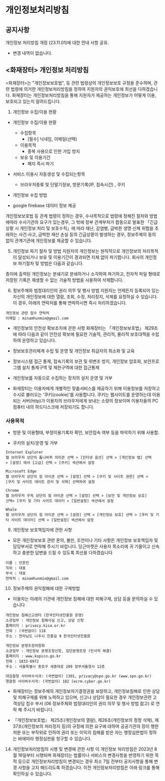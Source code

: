 # 개인정보처리방침

## 공지사항

개인정보 처리방침 개정 (23.11.01)에 대한 안내 사항 공유.

- 변경 내역이 없습니다.

## <화재장터> 개인정보 처리방침

<화재장터>는 "개인정보보호법", 등 관련 법령상의 개인정보보호 규정을 준수하며, 관련 법령에 의거한 개인정보처리방침을 정하여 지원자의 권익보호에 최선을 다하겠습니다. 화재장터는 개인정보처리방침을 통해 지원자가 제공하는 개인정보가 어떻게 이용, 보호되고 있는지 알려드립니다.

1.  개인정보 수집/이용 현황

- 개인정보 수집/이용 현황

  - 수집항목
    - [필수] 닉네임, 이메일(선택)
  - 이용목적
    - 중복 사용으로 인한 가입 방지
  - 보유 및 이용기간
    - 해지 즉시 파기

- 서비스 이용시 자동생성 및 수집되는항목

  - 브라우저종류 및 단말기정보, 방문기록(IP, 접속시간) , 쿠키

- 개인정보 수집 방법
- google firebase 데이터 정보 제공

개인정보보호법 등 관계 법령이 정하는 경우, 수사목적으로 법령에 정해진 절차와 방법에따라 수사기관의 요구가 있는경우, 그 밖에 정부 관계부처가 합동으로 발표한 「긴급상황 시 개인정보 처리 및 보호수칙」에 따라 재난, 감염병, 급박한 생명·신체 위험을 초래하는 사건·사고, 급박한 재산 손실 등의 긴급상황이 발생하는 경우, 정보주체의 동의 없이 관계기관에 개인정보를 제공할 수 있습니다.

5. 개인정보 파기 절차 및 방법
   지원자의 개인정보는 원칙적으로 개인정보의 처리목적이 달성되거나 보유 및 이용기간이 경과되면 지체 없이 파기합니다. 회사의 개인정보 파기절차 및 방법은 다음과 같습니다.

종이에 출력된 개인정보는 분쇄기로 분쇄하거나 소각하여 파기하고, 전자적 파일 형태로 저장된 기록은 재생할
수 없는 기술적 방법을 사용하여 삭제합니다.

6. 정보주체와 법정대리인의 권리 의무 및 행사 방법
   지원자는 언제든지 등록되어 있는 자신의 개인정보에 대한 열람, 조회, 수정, 처리정지, 삭제를 요청하실 수 있습니다. 이 경우, 아래의 연락처를 통해 연락하시면 즉시 처리하겠습니다.

```
개인정보 관련 접수 연락처
이메일 : minamhunmin@gmail.com
```

- 개인정보의 안전성 확보조치에 관한 사항
  화재장터는 「개인정보보호법」 제29조에 따라 다음과 같이 안전성 확보에 필요한 기술적, 관리적, 물리적 보호대책을 수립하여 운영하고 있습니다.

- 정보보호관리체계 수립 및 운영 및 개인정보 취급자의 최소화 및 교육

- 정보시스템 접근 통제, 접속기록의 보관 및 위변조 방지, 개인정보 암호화, 보안프로그램 설치 통제구역 및 제한구역에 대한 접근통제

- 개인정보를 자동으로 수집하는 장치의 설치 운영 및 거부
- 화재장터는 이용자에게 개별적인 맞춤서비스를 제공하기 위해 이용정보를 저장하고 수시로 불러오는 ‘쿠키(cookie)’를 사용합니다. 쿠키는 웹사이트를 운영하는데 이용되는 서버(http)가 이용자의 브라우저에게 보내는 소량의 정보이며 이용자들의 PC컴퓨터 내의 하드디스크에 저장되기도 합니다.

### 사용목적

- 방문 및 이용형태, 부정이용기록자 확인, 보안접속 여부 등을 파악하기 위해 사용합.

- 쿠키의 설치/운영 및 거부

```
Internet Explorer
웹 브라우저 상단의 톱니바퀴 아이콘 선택 > [인터넷 옵션] 선택 > [개인정보 탭] 선택
> [설정] 에서 [고급] 선택 > [쿠키] 섹션에서 설정
```

```
Microsoft Edge
웹 브라우저 상단의 점 아이콘 선택 > [설정] 선택 > [쿠키 및 사이트 권한] 선택 >
[쿠키 및 사이트 데이트 관리 및 삭제] 선택하여 설정
```

```
Chrome
웹 브라우저 우측 상단의 점 아이콘 선택 > [설정] 선택 > [보안 및 개인정보 보호]
선택> [쿠키 및 기타 사이트 데이터 > [일반설정] 섹션에서 설정
```

```
Whale
웹 브라우저 상단의 점 아이콘 선택 > [설정] 선택 > [개인정보 보호] 선택 > [쿠키 및 기타 사이트 데이터] 선택 > [일반설정] 섹션에서 설정
```

9.  개인정보 보호책임자에 관한 사항

- 모든 개인정보보호 관련 문의, 불만, 조언이나 기타 사항은 개인정보 보호책임자 및 담당부서로 연락해 주시기 바랍니다. 당근마켓은 사용자 목소리에 귀 기울이고 신속하고 충분한 답변을 드릴 수 있도록 최선을 다하겠습니다

```
이름 : 안훈민
직위 : 대표
부서 : 대표
연락처 : minamhunmin@gmail.com
```

10. 정보주체의 권익침해에 대한 구제방법

- 이용자는 아래의 기관에 개인정보 침해에 대한 피해구제, 상담 등을 문의하실 수 있습니다

```
개인정보 침해신고센터 (한국인터넷진흥원 운영)
소관업무 : 개인정보 침해사실 신고, 상담 신청
홈페이지 : privacy.kisa.or.kr
전화 : (국번없이) 118
주소 : 전라남도 나주시 진흥길 9 한국인터넷진흥원
```

```
개인정보 분쟁조정위원회
소관업무 : 개인정보 분쟁조정신청, 집단분쟁조정 (민사적 해결)
홈페이지 : www.kopico.go.kr
전화 : 1833-6972
주소 : 서울특별시 종로구 세종대로 209 정부서울청사 12층
```

```
대검찰청 사이버수사과: (국번없이) 1301, privacy@spo.go.kr (www.spo.go.kr)
경찰청 사이버수사국: (국번없이) 182 (ecrm.cyber.go.kr)
```

- 화재장터는 정보주체의 개인정보자기결정권을 보장하고, 개인정보침해로 인한 상담 및 피해구제를 위해 노력하고 있으며, 신고나 상담이 필요한 경우 개인정보관련 고객상담 접수 부서 (06 정보주체와 법정대리인의 권리 의무 및 행사 방법 참고) 로 연락 해 주시기 바랍니다.

- 『개인정보보호법』 제25조(개인정보의 열람), 제26조(개인정보의 정정 삭제), 제37조(개인정보의 처리정지 등)의 규정에 의한 요구에 대하여 공공기관의 장이 행한 처분 또는 부작위로 인하여 권리 또는 이익의 침해를 받은 자는 행정심판법이 정하는 바에따라 행정심판을 청구할 수 있습니다.

14. 개인정보처리방침의 시행 및 변경에 관한 사항
    이 개인정보 처리방침은 2023년 8월 16일부터 시행되며 화재장터는 법률이나 서비스의 변경사항을 반영하기 위한 목적 등으로 개인정보처리방침이 변경되는 경우 최소 7일 전부터 공지사항을 통해 변경 사항을 고지 해드리도록 하겠습니다.
    이전 개인정보처리방침은 아래 링크를 통해 확인하실 수 있습니다.
